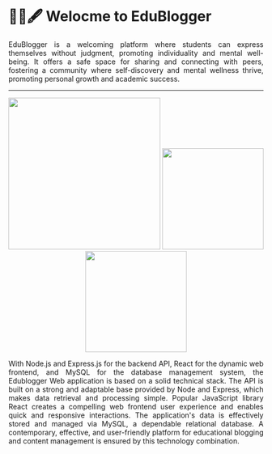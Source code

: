 # 👨‍💻🖋️ Welocme to EduBlogger

<div align="justify">
    <p>EduBlogger is a welcoming platform where students can express themselves without judgment, promoting individuality and mental well-being. It offers a safe space for sharing and connecting with peers, fostering a community where self-discovery and mental wellness thrive, promoting personal growth and academic success.</p>
</div>

---

<div align="center">
<img src="https://www.bairesdev.com/wp-content/uploads/2021/07/Expressjs.svg" width="300">
<img src="https://rossmann.tech/files/__post_square/reactjs.webp" width="200">
<img src="https://aoostudio.com/wp-content/uploads/php-mysqli.jpg" width="200">
    <p align="justify">With Node.js and Express.js for the backend API, React for the dynamic web frontend, and MySQL for the database management system, the Edublogger Web application is based on a solid technical stack. The API is built on a strong and adaptable base provided by Node and Express, which makes data retrieval and processing simple. Popular JavaScript library React creates a compelling web frontend user experience and enables quick and responsive interactions. The application's data is effectively stored and managed via MySQL, a dependable relational database. A contemporary, effective, and user-friendly platform for educational blogging and content management is ensured by this technology combination.</p>
</div>